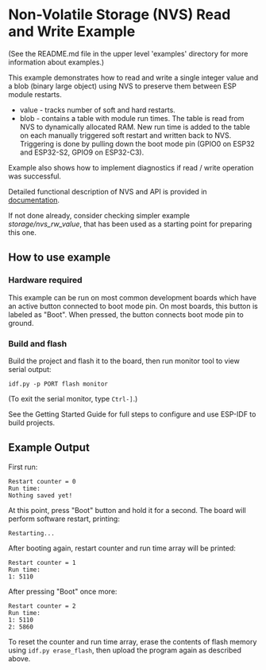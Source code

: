 # Non-Volatile Storage (NVS) Read and Write Example

(See the README.md file in the upper level 'examples' directory for more information about examples.)

This example demonstrates how to read and write a single integer value and a blob (binary large object) using NVS to preserve them between ESP module restarts.

  * value - tracks number of soft and hard restarts.
  * blob - contains a table with module run times. The table is read from NVS to dynamically allocated RAM. New run time is added to the table on each manually triggered soft restart and written back to NVS. Triggering is done by pulling down the boot mode pin (GPIO0 on ESP32 and ESP32-S2, GPIO9 on ESP32-C3).

Example also shows how to implement diagnostics if read / write operation was successful.

Detailed functional description of NVS and API is provided in [documentation](https://docs.espressif.com/projects/esp-idf/en/latest/api-reference/storage/nvs_flash.html).

If not done already, consider checking simpler example *storage/nvs_rw_value*, that has been used as a starting point for preparing this one.

## How to use example

### Hardware required

This example can be run on most common development boards which have an active button connected to boot mode pin. On most boards, this button is labeled as "Boot". When pressed, the button connects boot mode pin to ground.

### Build and flash

Build the project and flash it to the board, then run monitor tool to view serial output:

```
idf.py -p PORT flash monitor
```

(To exit the serial monitor, type ``Ctrl-]``.)

See the Getting Started Guide for full steps to configure and use ESP-IDF to build projects.

## Example Output

First run:
```
Restart counter = 0
Run time:
Nothing saved yet!
```

At this point, press "Boot" button and hold it for a second. The board will perform software restart, printing:

```
Restarting...
```

After booting again, restart counter and run time array will be printed:

```
Restart counter = 1
Run time:
1: 5110
```

After pressing "Boot" once more:

```
Restart counter = 2
Run time:
1: 5110
2: 5860
```

To reset the counter and run time array, erase the contents of flash memory using `idf.py erase_flash`, then upload the program again as described above.

